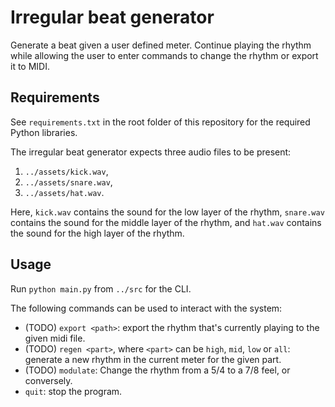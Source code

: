 # Irregular beat generator
Generate a beat given a user defined meter. Continue playing the rhythm while allowing the user to enter commands to change the rhythm or export it to MIDI.

## Requirements
See `requirements.txt` in the root folder of this repository for the required Python libraries.

The irregular beat generator expects three audio files to be present:
1. `../assets/kick.wav`,
2. `../assets/snare.wav`,
3. `../assets/hat.wav`.

Here, `kick.wav` contains the sound for the low layer of the rhythm, `snare.wav` contains the sound for the middle layer of the rhythm, and `hat.wav` contains the sound for the high layer of the rhythm.

## Usage
Run `python main.py` from `../src` for the CLI.

The following commands can be used to interact with the system:
- (TODO) `export <path>`: export the rhythm that's currently playing to the given midi file.
- (TODO) `regen <part>`, where `<part>` can be `high`, `mid`, `low` or `all`: generate a new rhythm in the current meter for the given part.
- (TODO) `modulate`: Change the rhythm from a 5/4 to a 7/8 feel, or conversely.
- `quit`: stop the program.
